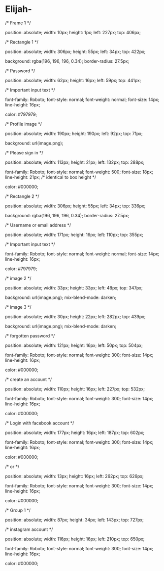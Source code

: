 # Elijah-
/* Frame 1 */


position: absolute;
width: 10px;
height: 1px;
left: 227px;
top: 406px;



/* Rectangle 1 */


position: absolute;
width: 306px;
height: 55px;
left: 34px;
top: 422px;

background: rgba(196, 196, 196, 0.34);
border-radius: 27.5px;


/* Password */


position: absolute;
width: 62px;
height: 16px;
left: 59px;
top: 441px;

/* Important input text */

font-family: Roboto;
font-style: normal;
font-weight: normal;
font-size: 14px;
line-height: 16px;

color: #797979;



/* Profile image */


position: absolute;
width: 190px;
height: 190px;
left: 92px;
top: 71px;

background: url(image.png);


/* Please sign in */


position: absolute;
width: 113px;
height: 21px;
left: 132px;
top: 288px;

font-family: Roboto;
font-style: normal;
font-weight: 500;
font-size: 18px;
line-height: 21px;
/* identical to box height */


color: #000000;



/* Rectangle 2 */


position: absolute;
width: 306px;
height: 55px;
left: 34px;
top: 336px;

background: rgba(196, 196, 196, 0.34);
border-radius: 27.5px;


/* Username or email address */


position: absolute;
width: 171px;
height: 16px;
left: 110px;
top: 355px;

/* Important input text */

font-family: Roboto;
font-style: normal;
font-weight: normal;
font-size: 14px;
line-height: 16px;

color: #797979;



/* image 2 */


position: absolute;
width: 33px;
height: 33px;
left: 48px;
top: 347px;

background: url(image.png);
mix-blend-mode: darken;


/* image 3 */


position: absolute;
width: 30px;
height: 22px;
left: 282px;
top: 439px;

background: url(image.png);
mix-blend-mode: darken;


/* forgotten password */


position: absolute;
width: 121px;
height: 16px;
left: 50px;
top: 504px;

font-family: Roboto;
font-style: normal;
font-weight: 300;
font-size: 14px;
line-height: 16px;

color: #000000;



/* create an account */


position: absolute;
width: 110px;
height: 16px;
left: 227px;
top: 532px;

font-family: Roboto;
font-style: normal;
font-weight: 300;
font-size: 14px;
line-height: 16px;

color: #000000;



/* Login with facebook account */


position: absolute;
width: 177px;
height: 16px;
left: 187px;
top: 602px;

font-family: Roboto;
font-style: normal;
font-weight: 300;
font-size: 14px;
line-height: 16px;

color: #000000;



/* or */


position: absolute;
width: 13px;
height: 16px;
left: 262px;
top: 626px;

font-family: Roboto;
font-style: normal;
font-weight: 300;
font-size: 14px;
line-height: 16px;

color: #000000;



/* Group 1 */


position: absolute;
width: 87px;
height: 34px;
left: 143px;
top: 727px;



/* instagram account */


position: absolute;
width: 116px;
height: 16px;
left: 210px;
top: 650px;

font-family: Roboto;
font-style: normal;
font-weight: 300;
font-size: 14px;
line-height: 16px;

color: #000000;
